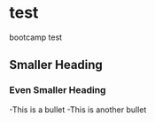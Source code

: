 # test
bootcamp test

## Smaller Heading

### Even Smaller Heading


-This is a bullet
-This is another bullet